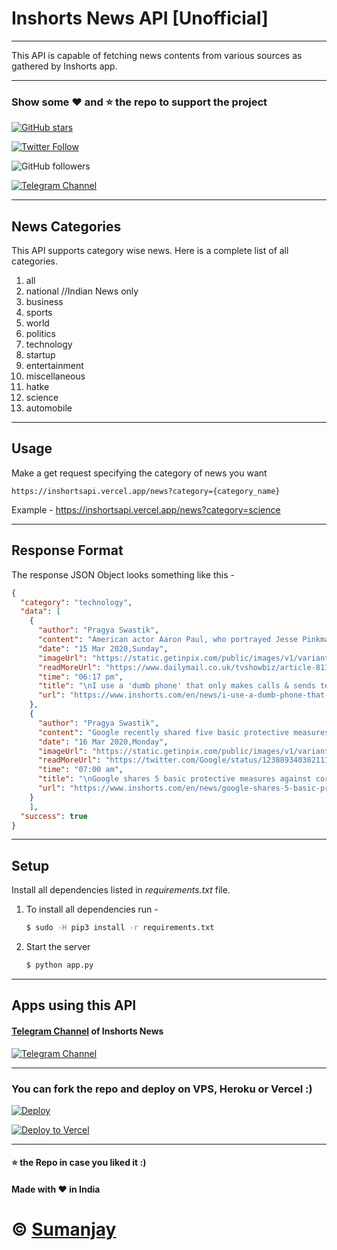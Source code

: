 # Inshorts News API [Unofficial]
---
This API is capable of fetching news contents from various sources as gathered by Inshorts app.

---
### Show some :heart: and :star: the repo to support the project

[![GitHub stars](https://img.shields.io/github/stars/cyberboysumanjay/inshorts-news-api.svg?style=social&label=Star)](https://github.com/cyberboysumanjay/Inshorts-News-API)

[![Twitter Follow](https://img.shields.io/twitter/follow/cyberboysj.svg?style=social)](https://twitter.com/CyberboySj)

![GitHub followers](https://img.shields.io/github/followers/cyberboysumanjay.svg?style=social&label=Follow)

[![Telegram Channel](https://img.shields.io/badge/Telegram-Channel-orange)](https://t.me/sjprojects)

---

## News Categories

This API supports category wise news. Here is a complete list of all categories.

1. all
2. national //Indian News only
3. business
4. sports
5. world
6. politics
7. technology
8. startup
9. entertainment
10. miscellaneous
11. hatke
12. science
13. automobile

---

## Usage

Make a get request specifying the category of news you want
```
https://inshortsapi.vercel.app/news?category={category_name}
```
Example - https://inshortsapi.vercel.app/news?category=science

---

## Response Format

The response JSON Object looks something like this - 

```JSON
{
  "category": "technology",
  "data": [
    {
      "author": "Pragya Swastik",
      "content": "American actor Aaron Paul, who portrayed Jesse Pinkman in 'Breaking Bad', revealed that he uses a 'credit card-sized dumb phone' that cannot store any apps and can only make calls and send texts. \"There's no camera or emailing,\" Paul said, adding that he's planning to buy a flip phone. \"I haven't owned a computer in over 10 years,\" he added.",
      "date": "15 Mar 2020,Sunday",
      "imageUrl": "https://static.getinpix.com/public/images/v1/variants/jpg/m/2020/03_mar/15_sun/img_1584273701082_423.jpg",
      "readMoreUrl": "https://www.dailymail.co.uk/tvshowbiz/article-8111761/Breaking-Bad-star-Aaron-Paul-reveals-owned-computer-decade-prefers-FLIP-PHONE.html?utm_campaign=fullarticle&utm_medium=referral&utm_source=inshorts ",
      "time": "06:17 pm",
      "title": "\nI use a 'dumb phone' that only makes calls & sends texts: 'Breaking Bad' actor\n",
      "url": "https://www.inshorts.com/en/news/i-use-a-dumb-phone-that-only-makes-calls-sends-texts-breaking-bad-actor-1584276455594"
    },
    {
      "author": "Pragya Swastik",
      "content": "Google recently shared five basic protective measures against coronavirus that can be followed by people worldwide. These include washing hands often, coughing into the elbow, not touching the face, staying over three feet apart from others and staying at home on feeling sick. Google engineers are also building a website to screen potential coronavirus patients in the US.",
      "date": "16 Mar 2020,Monday",
      "imageUrl": "https://static.getinpix.com/public/images/v1/variants/jpg/m/2020/03_mar/15_sun/img_1584292734587_739.jpg",
      "readMoreUrl": "https://twitter.com/Google/status/1238893403821113344?s=20&utm_campaign=fullarticle&utm_medium=referral&utm_source=inshorts ",
      "time": "07:00 am",
      "title": "\nGoogle shares 5 basic protective measures against coronavirus\n",
      "url": "https://www.inshorts.com/en/news/google-shares-5-basic-protective-measures-against-coronavirus-1584322241969"
    }
    ],
  "success": true
}
```
---
## Setup

Install all dependencies listed in *requirements.txt* file. 

1. To install all dependencies run - 

    ```bash
    $ sudo -H pip3 install -r requirements.txt
    ```

2. Start the server

    ```bash 
    $ python app.py
    ```
---
## Apps using this API
#### [Telegram Channel](https://telegram.dog/news_inshorts) of Inshorts News
[![Telegram Channel](https://img.shields.io/badge/Telegram-Channel-orange)](https://t.me/news_inshorts)

---

### You can fork the repo and deploy on VPS, Heroku or Vercel :)  
[![Deploy](https://www.herokucdn.com/deploy/button.svg)](https://heroku.com/deploy?template=https://github.com/cyberboysumanjay/Inshorts-News-API/tree/master)

[![Deploy to Vercel](https://vercel.com/button)](https://vercel.com/import/project?template=https://github.com/cyberboysumanjay/Inshorts-News-API/tree/master)

---
#### :star: the Repo in case you liked it :)
#### Made with :heart: in India

# © [Sumanjay](https://cyberboysumanjay.github.io)
